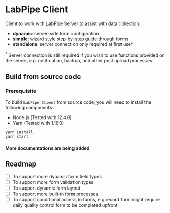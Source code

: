 # LabPipe Client

Client to work with LabPipe Server to assist with data collection:

- **dynamic**: server-side form configuration
- **simple**: wizard style step-by-step guide through forms
- **standalone**: server connection only required at first use*

<sup>*</sup> Server connection is still required if you wish to use functions provided on the server, e.g. notification, backup, and other post upload processes.

## Build from source code

### Prerequisite

To build `LabPipe Client` from source code, you will need to install the following components:

- Node.js (Tested with 12.4.0)
- Yarn (Tested with 1.16.0)

```
yarn install
yarn start
```

#### More documentations are being added

## Roadmap

- [ ] To support more dynamic form field types
- [ ] To support more form validation types
- [ ] To support dynamic form layout
- [ ] To support more built-in form processes
- [ ] To support conditional access to forms, e.g record form might require daily quality control form to be completed upfront
